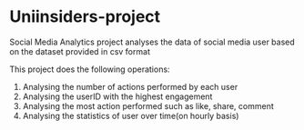 # Uniinsiders-project
Social Media Analytics project analyses the data of social media user based on the dataset provided in csv format

This project does the following operations:
1. Analysing the number of actions performed by each user
2. Analysing the userID with the highest engagement
3. Analysing the most action performed such as like, share, comment
4. Analysing the statistics of user over time(on hourly basis)

